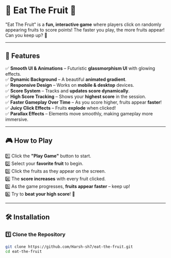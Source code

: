 # 🍎 Eat The Fruit 🍌  

"Eat The Fruit" is a **fun, interactive game** where players click on randomly appearing fruits to score points! The faster you play, the more fruits appear! Can you keep up? 🚀  

---

## 📌 Features  

✅ **Smooth UI & Animations** – Futuristic **glassmorphism UI** with glowing effects.  
✅ **Dynamic Background** – A beautiful **animated gradient**.  
✅ **Responsive Design** – Works on **mobile & desktop** devices.  
✅ **Score System** – Tracks and **updates score dynamically**.  
✅ **High Score Tracking** – Shows your **highest score** in the session.  
✅ **Faster Gameplay Over Time** – As you score higher, fruits appear **faster**!  
✅ **Juicy Click Effects** – Fruits **explode** when clicked!  
✅ **Parallax Effects** – Elements move smoothly, making gameplay more immersive.  

---

## 🎮 How to Play  

1️⃣ Click the **"Play Game"** button to start.  
2️⃣ Select your **favorite fruit** to begin.  
3️⃣ Click the fruits as they appear on the screen.  
4️⃣ The **score increases** with every fruit clicked.  
5️⃣ As the game progresses, **fruits appear faster** – keep up!  
6️⃣ Try to **beat your high score**! 🚀  

---

## 🛠️ Installation  

### **1️⃣ Clone the Repository**  

```sh
git clone https://github.com/Harsh-sh7/eat-the-fruit.git
cd eat-the-fruit